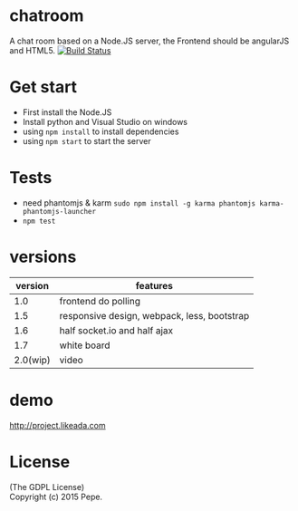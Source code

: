 chatroom
========
A chat room based on a Node.JS server, the Frontend should be angularJS and HTML5.
[![Build Status](https://travis-ci.org/palhotel/chatroom.svg?branch=master)](https://travis-ci.org/palhotel/chatroom)

# Get start
- First install the Node.JS
- Install python and Visual Studio on windows
- using `npm install` to install dependencies
- using `npm start` to start the server

# Tests
- need phantomjs & karm `sudo npm install -g karma phantomjs karma-phantomjs-launcher`
- `npm test`

# versions
|version|features|
|-------|--------|
|1.0|frontend do polling|
|1.5|responsive design, webpack, less, bootstrap|
|1.6|half socket.io and half ajax|
|1.7|white board|
|2.0(wip)|video|

# demo
http://project.likeada.com

# License
(The GDPL License)  
Copyright (c) 2015 Pepe.
